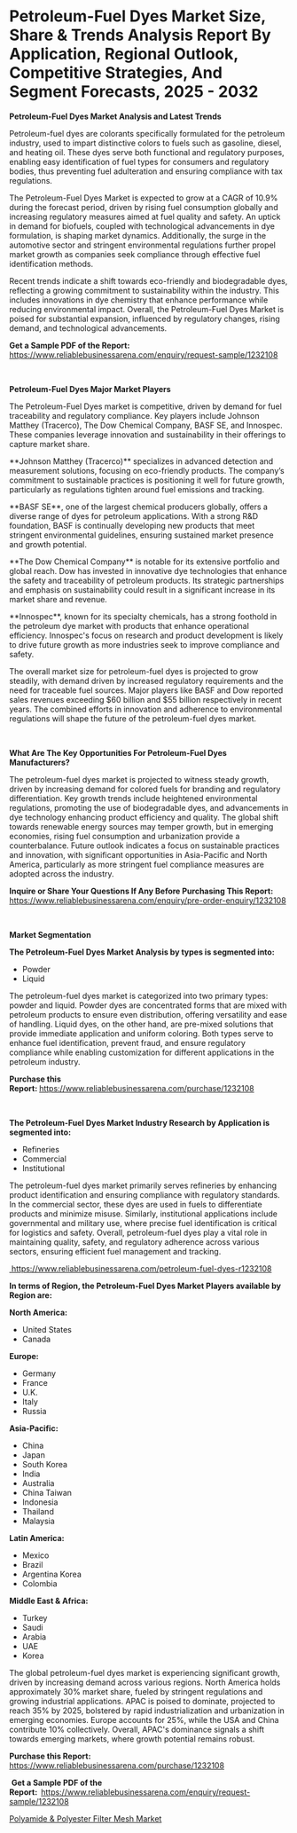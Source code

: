 <p><h1>Petroleum-Fuel Dyes Market Size, Share & Trends Analysis Report By Application, Regional Outlook, Competitive Strategies, And Segment Forecasts, 2025 - 2032</h1></p><p><strong>Petroleum-Fuel Dyes Market Analysis and Latest Trends</strong></p>
<p><p>Petroleum-fuel dyes are colorants specifically formulated for the petroleum industry, used to impart distinctive colors to fuels such as gasoline, diesel, and heating oil. These dyes serve both functional and regulatory purposes, enabling easy identification of fuel types for consumers and regulatory bodies, thus preventing fuel adulteration and ensuring compliance with tax regulations. </p><p>The Petroleum-Fuel Dyes Market is expected to grow at a CAGR of 10.9% during the forecast period, driven by rising fuel consumption globally and increasing regulatory measures aimed at fuel quality and safety. An uptick in demand for biofuels, coupled with technological advancements in dye formulation, is shaping market dynamics. Additionally, the surge in the automotive sector and stringent environmental regulations further propel market growth as companies seek compliance through effective fuel identification methods.</p><p>Recent trends indicate a shift towards eco-friendly and biodegradable dyes, reflecting a growing commitment to sustainability within the industry. This includes innovations in dye chemistry that enhance performance while reducing environmental impact. Overall, the Petroleum-Fuel Dyes Market is poised for substantial expansion, influenced by regulatory changes, rising demand, and technological advancements.</p></p>
<p><strong>Get a Sample PDF of the Report:&nbsp;</strong> <a href="https://www.reliablebusinessarena.com/enquiry/request-sample/1232108?utm_campaign=2531&utm_medium=2&utm_source=Github&utm_content=ia&utm_term=03042025&utm_id=petroleum-fuel-dyes">https://www.reliablebusinessarena.com/enquiry/request-sample/1232108</a></p>
<p>&nbsp;</p>
<p><strong>Petroleum-Fuel Dyes Major Market Players</strong></p>
<p><p>The Petroleum-Fuel Dyes market is competitive, driven by demand for fuel traceability and regulatory compliance. Key players include Johnson Matthey (Tracerco), The Dow Chemical Company, BASF SE, and Innospec. These companies leverage innovation and sustainability in their offerings to capture market share.</p><p>**Johnson Matthey (Tracerco)** specializes in advanced detection and measurement solutions, focusing on eco-friendly products. The company’s commitment to sustainable practices is positioning it well for future growth, particularly as regulations tighten around fuel emissions and tracking. </p><p>**BASF SE**, one of the largest chemical producers globally, offers a diverse range of dyes for petroleum applications. With a strong R&D foundation, BASF is continually developing new products that meet stringent environmental guidelines, ensuring sustained market presence and growth potential.</p><p>**The Dow Chemical Company** is notable for its extensive portfolio and global reach. Dow has invested in innovative dye technologies that enhance the safety and traceability of petroleum products. Its strategic partnerships and emphasis on sustainability could result in a significant increase in its market share and revenue.</p><p>**Innospec**, known for its specialty chemicals, has a strong foothold in the petroleum dye market with products that enhance operational efficiency. Innospec's focus on research and product development is likely to drive future growth as more industries seek to improve compliance and safety.</p><p>The overall market size for petroleum-fuel dyes is projected to grow steadily, with demand driven by increased regulatory requirements and the need for traceable fuel sources. Major players like BASF and Dow reported sales revenues exceeding $60 billion and $55 billion respectively in recent years. The combined efforts in innovation and adherence to environmental regulations will shape the future of the petroleum-fuel dyes market.</p></p>
<p>&nbsp;</p>
<p><strong>What Are The Key Opportunities For Petroleum-Fuel Dyes Manufacturers?</strong></p>
<p><p>The petroleum-fuel dyes market is projected to witness steady growth, driven by increasing demand for colored fuels for branding and regulatory differentiation. Key growth trends include heightened environmental regulations, promoting the use of biodegradable dyes, and advancements in dye technology enhancing product efficiency and quality. The global shift towards renewable energy sources may temper growth, but in emerging economies, rising fuel consumption and urbanization provide a counterbalance. Future outlook indicates a focus on sustainable practices and innovation, with significant opportunities in Asia-Pacific and North America, particularly as more stringent fuel compliance measures are adopted across the industry.</p></p>
<p><strong>Inquire or Share Your Questions If Any Before Purchasing This Report:</strong> <a href="https://www.reliablebusinessarena.com/enquiry/pre-order-enquiry/1232108?utm_campaign=2531&utm_medium=2&utm_source=Github&utm_content=ia&utm_term=03042025&utm_id=petroleum-fuel-dyes">https://www.reliablebusinessarena.com/enquiry/pre-order-enquiry/1232108</a></p>
<p>&nbsp;</p>
<p><strong>Market Segmentation</strong></p>
<p><strong>The Petroleum-Fuel Dyes Market Analysis by types is segmented into:</strong></p>
<p><ul><li>Powder</li><li>Liquid</li></ul></p>
<p><p>The petroleum-fuel dyes market is categorized into two primary types: powder and liquid. Powder dyes are concentrated forms that are mixed with petroleum products to ensure even distribution, offering versatility and ease of handling. Liquid dyes, on the other hand, are pre-mixed solutions that provide immediate application and uniform coloring. Both types serve to enhance fuel identification, prevent fraud, and ensure regulatory compliance while enabling customization for different applications in the petroleum industry.</p></p>
<p><strong>Purchase this Report:&nbsp;</strong><a href="https://www.reliablebusinessarena.com/purchase/1232108?utm_campaign=2531&utm_medium=2&utm_source=Github&utm_content=ia&utm_term=03042025&utm_id=petroleum-fuel-dyes">https://www.reliablebusinessarena.com/purchase/1232108</a></p>
<p>&nbsp;</p>
<p><strong>The Petroleum-Fuel Dyes Market Industry Research by Application is segmented into:</strong></p>
<p><ul><li>Refineries</li><li>Commercial</li><li>Institutional</li></ul></p>
<p><p>The petroleum-fuel dyes market primarily serves refineries by enhancing product identification and ensuring compliance with regulatory standards. In the commercial sector, these dyes are used in fuels to differentiate products and minimize misuse. Similarly, institutional applications include governmental and military use, where precise fuel identification is critical for logistics and safety. Overall, petroleum-fuel dyes play a vital role in maintaining quality, safety, and regulatory adherence across various sectors, ensuring efficient fuel management and tracking.</p></p>
<p><a href="https://www.reliablebusinessarena.com/petroleum-fuel-dyes-r1232108?utm_campaign=2531&utm_medium=2&utm_source=Github&utm_content=ia&utm_term=03042025&utm_id=petroleum-fuel-dyes">&nbsp;https://www.reliablebusinessarena.com/petroleum-fuel-dyes-r1232108</a></p>
<p><strong>In terms of Region, the Petroleum-Fuel Dyes Market Players available by Region are:</strong></p>
<p>
    <p> <strong> North America: </strong>
        <ul>
            <li>United States</li>
            <li>Canada</li>
        </ul>
        </p> 
    <p> <strong> Europe: </strong>
        <ul>
            <li>Germany</li>
            <li>France</li>
            <li>U.K.</li>
            <li>Italy</li>
            <li>Russia</li>
        </ul>
        </p> 
    <p> <strong> Asia-Pacific: </strong>
        <ul>
            <li>China</li>
            <li>Japan</li>
            <li>South Korea</li>
            <li>India</li>
            <li>Australia</li>
            <li>China Taiwan</li>
            <li>Indonesia</li>
            <li>Thailand</li>
            <li>Malaysia</li>
        </ul>
        </p> 
    <p> <strong> Latin America: </strong>
        <ul>
            <li>Mexico</li>
            <li>Brazil</li>
            <li>Argentina Korea</li>
            <li>Colombia</li>
        </ul>
        </p> 
    <p> <strong> Middle East & Africa: </strong>
        <ul>
            <li>Turkey</li>
            <li>Saudi</li>
            <li>Arabia</li>
            <li>UAE</li>
            <li>Korea</li>
        </ul>
    </p>
    </p>
<p><p>The global petroleum-fuel dyes market is experiencing significant growth, driven by increasing demand across various regions. North America holds approximately 30% market share, fueled by stringent regulations and growing industrial applications. APAC is poised to dominate, projected to reach 35% by 2025, bolstered by rapid industrialization and urbanization in emerging economies. Europe accounts for 25%, while the USA and China contribute 10% collectively. Overall, APAC's dominance signals a shift towards emerging markets, where growth potential remains robust.</p></p>
<p><strong>Purchase this Report: </strong><a href="https://www.reliablebusinessarena.com/purchase/1232108?utm_campaign=2531&utm_medium=2&utm_source=Github&utm_content=ia&utm_term=03042025&utm_id=petroleum-fuel-dyes">https://www.reliablebusinessarena.com/purchase/1232108</a></p>
<p>&nbsp;<strong>Get a Sample PDF of the Report:&nbsp;&nbsp;</strong><a href="https://www.reliablebusinessarena.com/enquiry/request-sample/1232108?utm_campaign=2531&utm_medium=2&utm_source=Github&utm_content=ia&utm_term=03042025&utm_id=petroleum-fuel-dyes">https://www.reliablebusinessarena.com/enquiry/request-sample/1232108</a></p>
<p><strong></strong></p>
<p><p><a href="https://github.com/techerghalim/Market-Research-Report-List-1/blob/main/polyamide-polyester-filter-mesh-market.md?utm_campaign=2531&utm_medium=2&utm_source=Github&utm_content=ia&utm_term=03042025&utm_id=petroleum-fuel-dyes">Polyamide & Polyester Filter Mesh Market</a></p></p>